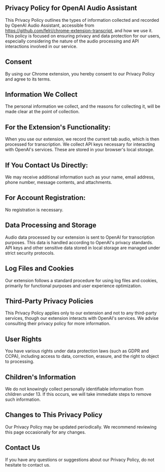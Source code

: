## Privacy Policy for OpenAI Audio Assistant

This Privacy Policy outlines the types of information collected and recorded by OpenAI Audio Assistant, accessible from https://github.com/felri/chrome-extension-transcript, and how we use it. This policy is focused on ensuring privacy and data protection for our users, especially considering the nature of the audio processing and API interactions involved in our service.

## Consent
By using our Chrome extension, you hereby consent to our Privacy Policy and agree to its terms.

## Information We Collect
The personal information we collect, and the reasons for collecting it, will be made clear at the point of collection.

## For the Extension's Functionality:

When you use our extension, we record the current tab audio, which is then processed for transcription.
We collect API keys necessary for interacting with OpenAI's services. These are stored in your browser's local storage.

## If You Contact Us Directly:

We may receive additional information such as your name, email address, phone number, message contents, and attachments.

## For Account Registration:

No registration is necessary.

## Data Processing and Storage

Audio data processed by our extension is sent to OpenAI for transcription purposes. This data is handled according to OpenAI's privacy standards.
API keys and other sensitive data stored in local storage are managed under strict security protocols.

## Log Files and Cookies
Our extension follows a standard procedure for using log files and cookies, primarily for functional purposes and user experience optimization.

## Third-Party Privacy Policies
This Privacy Policy applies only to our extension and not to any third-party services, though our extension interacts with OpenAI's services. We advise consulting their privacy policy for more information.

## User Rights
You have various rights under data protection laws (such as GDPR and CCPA), including access to data, correction, erasure, and the right to object to processing.

## Children's Information
We do not knowingly collect personally identifiable information from children under 13. If this occurs, we will take immediate steps to remove such information.

## Changes to This Privacy Policy
Our Privacy Policy may be updated periodically. We recommend reviewing this page occasionally for any changes.

Contact Us
----------

If you have any questions or suggestions about our Privacy Policy, do not hesitate to contact us.

